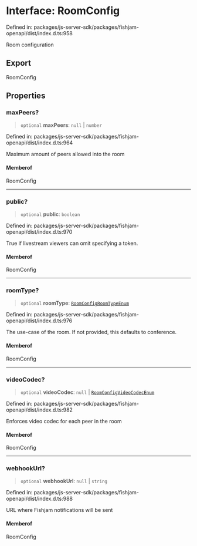 # Interface: RoomConfig

Defined in: packages/js-server-sdk/packages/fishjam-openapi/dist/index.d.ts:958

Room configuration

## Export

RoomConfig

## Properties

### maxPeers?

> `optional` **maxPeers**: `null` \| `number`

Defined in: packages/js-server-sdk/packages/fishjam-openapi/dist/index.d.ts:964

Maximum amount of peers allowed into the room

#### Memberof

RoomConfig

***

### public?

> `optional` **public**: `boolean`

Defined in: packages/js-server-sdk/packages/fishjam-openapi/dist/index.d.ts:970

True if livestream viewers can omit specifying a token.

#### Memberof

RoomConfig

***

### roomType?

> `optional` **roomType**: [`RoomConfigRoomTypeEnum`](../type-aliases/RoomConfigRoomTypeEnum.md)

Defined in: packages/js-server-sdk/packages/fishjam-openapi/dist/index.d.ts:976

The use-case of the room. If not provided, this defaults to conference.

#### Memberof

RoomConfig

***

### videoCodec?

> `optional` **videoCodec**: `null` \| [`RoomConfigVideoCodecEnum`](../type-aliases/RoomConfigVideoCodecEnum.md)

Defined in: packages/js-server-sdk/packages/fishjam-openapi/dist/index.d.ts:982

Enforces video codec for each peer in the room

#### Memberof

RoomConfig

***

### webhookUrl?

> `optional` **webhookUrl**: `null` \| `string`

Defined in: packages/js-server-sdk/packages/fishjam-openapi/dist/index.d.ts:988

URL where Fishjam notifications will be sent

#### Memberof

RoomConfig
